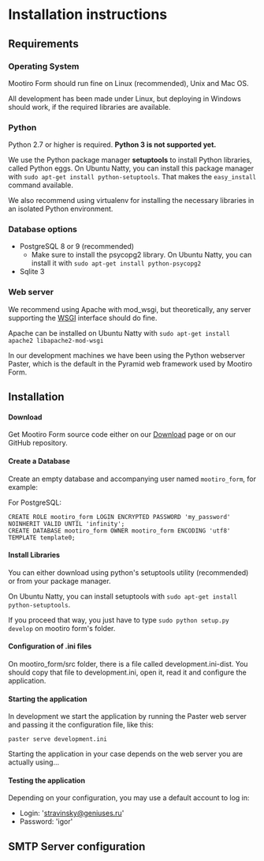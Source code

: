 Installation instructions
=========================

## Requirements ##

### Operating System ###

Mootiro Form should run fine on Linux (recommended), Unix and Mac OS.

All development has been made under Linux, but deploying in Windows should work, if the required libraries are available.

### Python ###

Python 2.7 or higher is required. __Python 3 is not supported yet.__

We use the Python package manager __setuptools__ to install Python libraries, called Python eggs. On Ubuntu Natty, you can install this package manager with `sudo apt-get install python-setuptools`. That makes the `easy_install` command available.

We also recommend using virtualenv for installing the necessary libraries in an isolated Python environment.

### Database options ###

*  PostgreSQL 8 or 9 (recommended)
    *  Make sure to install the psycopg2 library. On Ubuntu Natty, you can install it with `sudo apt-get install python-psycopg2`
*  Sqlite 3

### Web server ###

We recommend using Apache with mod\_wsgi, but theoretically, any server supporting the [WSGI](http://wsgi.org) interface should do fine.

Apache can be installed on Ubuntu Natty with `sudo apt-get install apache2 libapache2-mod-wsgi`

In our development machines we have been using the Python webserver Paster, which is the default in the Pyramid web framework used by Mootiro Form.

## Installation ##

#### Download ####
Get Mootiro Form source code either on our [Download] page or on our GitHub repository.

#### Create a Database ####
Create an empty database and accompanying user named `mootiro_form`, for example:

For PostgreSQL:

    CREATE ROLE mootiro_form LOGIN ENCRYPTED PASSWORD 'my_password' NOINHERIT VALID UNTIL 'infinity';
    CREATE DATABASE mootiro_form OWNER mootiro_form ENCODING 'utf8' TEMPLATE template0;

#### Install Libraries ####
You can either download using python's setuptools utility (recommended) or from your package manager.

On Ubuntu Natty, you can install setuptools with `sudo apt-get install python-setuptools`.

If you proceed that way, you just have to type `sudo python setup.py develop` on mootiro form's folder.


#### Configuration of .ini files ####
On mootiro\_form/src folder, there is a file called development.ini-dist. You should copy that file to development.ini, open it, read it and configure the application.

#### Starting the application ####
In development we start the application by running the Paster web server and passing it the configuration file, like this:

    paster serve development.ini

Starting the application in your case depends on the web server you are actually using...

#### Testing the application ####

Depending on your configuration, you may use a default account to log in:

* Login: 'stravinsky@geniuses.ru'
* Password: 'igor'

## SMTP Server configuration ##


[Download]: http://mootiro.org/Download
